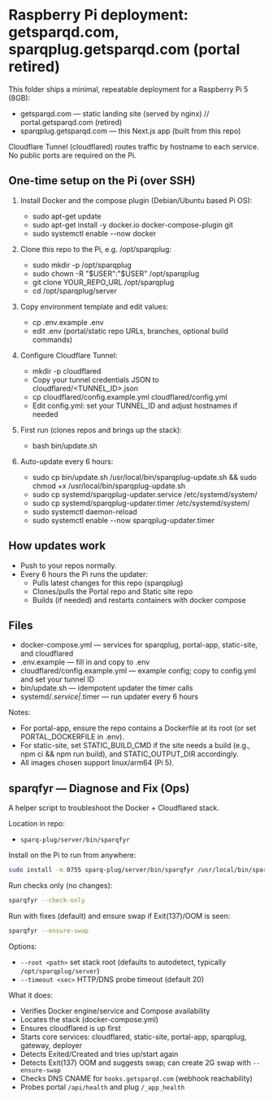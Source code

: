 # Raspberry Pi deployment: getsparqd.com, sparqplug.getsparqd.com (portal retired)

This folder ships a minimal, repeatable deployment for a Raspberry Pi 5 (8GB):

- getsparqd.com — static landing site (served by nginx)
// portal.getsparqd.com (retired)
- sparqplug.getsparqd.com — this Next.js app (built from this repo)

Cloudflare Tunnel (cloudflared) routes traffic by hostname to each service. No public ports are required on the Pi.

## One-time setup on the Pi (over SSH)

1) Install Docker and the compose plugin (Debian/Ubuntu based Pi OS):
   - sudo apt-get update
   - sudo apt-get install -y docker.io docker-compose-plugin git
   - sudo systemctl enable --now docker

2) Clone this repo to the Pi, e.g. /opt/sparqplug:
   - sudo mkdir -p /opt/sparqplug
   - sudo chown -R "$USER":"$USER" /opt/sparqplug
   - git clone YOUR_REPO_URL /opt/sparqplug
   - cd /opt/sparqplug/server

3) Copy environment template and edit values:
   - cp .env.example .env
   - edit .env (portal/static repo URLs, branches, optional build commands)

4) Configure Cloudflare Tunnel:
   - mkdir -p cloudflared
   - Copy your tunnel credentials JSON to cloudflared/<TUNNEL_ID>.json
   - cp cloudflared/config.example.yml cloudflared/config.yml
   - Edit config.yml: set your TUNNEL_ID and adjust hostnames if needed

5) First run (clones repos and brings up the stack):
   - bash bin/update.sh

6) Auto-update every 6 hours:
   - sudo cp bin/update.sh /usr/local/bin/sparqplug-update.sh && sudo chmod +x /usr/local/bin/sparqplug-update.sh
   - sudo cp systemd/sparqplug-updater.service /etc/systemd/system/
   - sudo cp systemd/sparqplug-updater.timer /etc/systemd/system/
   - sudo systemctl daemon-reload
   - sudo systemctl enable --now sparqplug-updater.timer

## How updates work

- Push to your repos normally.
- Every 6 hours the Pi runs the updater:
  - Pulls latest changes for this repo (sparqplug)
  - Clones/pulls the Portal repo and Static site repo
  - Builds (if needed) and restarts containers with docker compose

## Files

- docker-compose.yml — services for sparqplug, portal-app, static-site, and cloudflared
- .env.example — fill in and copy to .env
- cloudflared/config.example.yml — example config; copy to config.yml and set your tunnel ID
- bin/update.sh — idempotent updater the timer calls
- systemd/*.service|*.timer — run updater every 6 hours

Notes:

- For portal-app, ensure the repo contains a Dockerfile at its root (or set PORTAL_DOCKERFILE in .env).
- For static-site, set STATIC_BUILD_CMD if the site needs a build (e.g., npm ci && npm run build), and STATIC_OUTPUT_DIR accordingly.
- All images chosen support linux/arm64 (Pi 5).

## sparqfyr — Diagnose and Fix (Ops)

A helper script to troubleshoot the Docker + Cloudflared stack.

Location in repo:

- `sparq-plug/server/bin/sparqfyr`

Install on the Pi to run from anywhere:

```bash
sudo install -m 0755 sparq-plug/server/bin/sparqfyr /usr/local/bin/sparqfyr
```

Run checks only (no changes):

```bash
sparqfyr --check-only
```

Run with fixes (default) and ensure swap if Exit(137)/OOM is seen:

```bash
sparqfyr --ensure-swap
```

Options:

- `--root <path>` set stack root (defaults to autodetect, typically `/opt/sparqplug/server`)
- `--timeout <sec>` HTTP/DNS probe timeout (default 20)

What it does:

- Verifies Docker engine/service and Compose availability
- Locates the stack (docker-compose.yml)
- Ensures cloudflared is up first
- Starts core services: cloudflared, static-site, portal-app, sparqplug, gateway, deployer
- Detects Exited/Created and tries up/start again
- Detects Exit(137) OOM and suggests swap; can create 2G swap with `--ensure-swap`
- Checks DNS CNAME for `hooks.getsparqd.com` (webhook reachability)
- Probes portal `/api/health` and plug `/_app_health`
